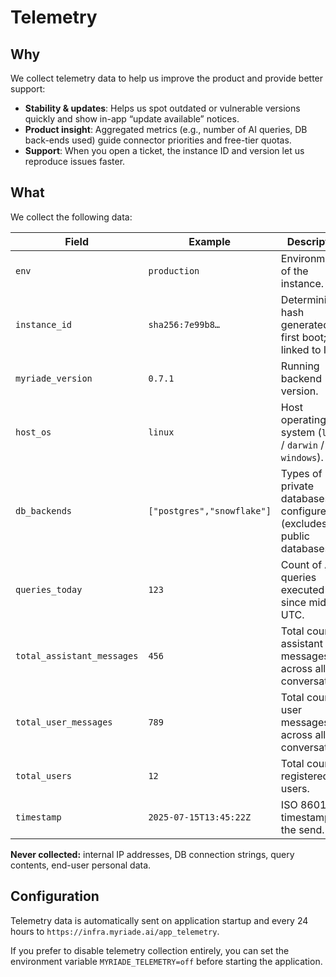 # Telemetry

## Why

We collect telemetry data to help us improve the product and provide better support:

- **Stability & updates**: Helps us spot outdated or vulnerable versions quickly and show in-app “update available” notices.
- **Product insight**: Aggregated metrics (e.g., number of AI queries, DB back-ends used) guide connector priorities and free-tier quotas.
- **Support**: When you open a ticket, the instance ID and version let us reproduce issues faster.

## What

We collect the following data:

| Field                      | Example                    | Description                                                          |
| -------------------------- | -------------------------- | -------------------------------------------------------------------- |
| `env`                      | `production`               | Environment of the instance.                                         |
| `instance_id`              | `sha256:7e99b8…`           | Deterministic hash generated on first boot; not linked to IP.        |
| `myriade_version`          | `0.7.1`                    | Running backend version.                                             |
| `host_os`                  | `linux`                    | Host operating system (`linux` / `darwin` / `windows`).              |
| `db_backends`              | `["postgres","snowflake"]` | Types of private databases configured (excludes public databases).   |
| `queries_today`            | `123`                      | Count of AI queries executed since midnight UTC.                     |
| `total_assistant_messages` | `456`                      | Total count of assistant messages across all conversations.          |
| `total_user_messages`      | `789`                      | Total count of user messages across all conversations.               |
| `total_users`              | `12`                       | Total count of registered users.                                     |
| `timestamp`                | `2025-07-15T13:45:22Z`     | ISO 8601 timestamp of the send.                                      |

**Never collected:** internal IP addresses, DB connection strings, query contents, end-user personal data.

## Configuration

Telemetry data is automatically sent on application startup and every 24 hours to `https://infra.myriade.ai/app_telemetry`.

If you prefer to disable telemetry collection entirely, you can set the environment variable `MYRIADE_TELEMETRY=off` before starting the application.
